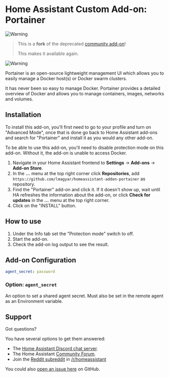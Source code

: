 # Home Assistant Custom Add-on: Portainer

![Warning][warning_stripe]

> This is a **fork** of the deprecated [community add-on][community_addon]!
>
> This makes it available again.

![Warning][warning_stripe]

Portainer is an open-source lightweight management UI which allows you to
easily manage a Docker host(s) or Docker swarm clusters.

It has never been so easy to manage Docker. Portainer provides a detailed
overview of Docker and allows you to manage containers, images, networks and
volumes.

## Installation

To install this add-on, you'll first need to go to your profile and turn on
"Advanced Mode", once that is done go back to Home Assistant add-ons and search
for "Portainer" and install it as you would any other add-on.

To be able to use this add-on, you'll need to disable protection mode on this
add-on. Without it, the add-on is unable to access Docker.

1. Navigate in your Home Assistant frontend to **Settings** -> **Add-ons** ->
   **Add-on Store**.
1. In the **...** menu at the top right corner click **Repositories**, add
   `https://github.com/lmagyar/homeassistant-addon-portainer` as repository.
1. Find the "Portainer" add-on and click it. If it doesn't show up, wait until
   HA refreshes the information about the add-on, or click **Check for updates**
   in the **...** menu at the top right corner.
1. Click on the "INSTALL" button.

## How to use

1. Under the Info tab set the "Protection mode" switch to off.
1. Start the add-on.
1. Check the add-on log output to see the result.

## Add-on Configuration

```yaml
agent_secret: password
```

### Option: `agent_secret`

An option to set a shared agent secret. Must also be set in the remote agent
as an Environment variable.

## Support

Got questions?

You have several options to get them answered:

- The [Home Assistant Discord chat server][discord].
- The Home Assistant [Community Forum][forum].
- Join the [Reddit subreddit][reddit] in [/r/homeassistant][reddit]

You could also [open an issue here][issue] on GitHub.

[discord]: https://discord.gg/c5DvZ4e
[forum]: https://community.home-assistant.io/t/home-assistant-community-add-on-portainer/68836
[issue]: https://github.com/lmagyar/homeassistant-addon-portainer/issues
[reddit]: https://reddit.com/r/homeassistant
[warning_stripe]: https://github.com/lmagyar/homeassistant-addon-portainer/raw/main/images/warning_stripe_wide.png
[community_addon]: https://github.com/hassio-addons/addon-portainer
